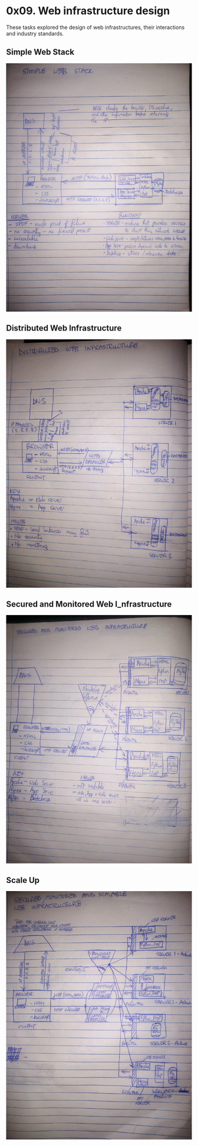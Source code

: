 # 0x09. Web infrastructure design
These tasks explored the design of web infrastructures, their interactions and industry standards.

## Simple Web Stack
![Simple Web Stack](https://github.com/Munyorodee/alx-system_engineering-devops/blob/main/0x09-web_infrastructure_design/simple_web_stack.jpg)

## Distributed Web Infrastructure
![distributed web infrastructure](https://github.com/Munyorodee/alx-system_engineering-devops/blob/main/0x09-web_infrastructure_design/distributed_web_infrastructure.jpg)

## Secured and Monitored Web I_nfrastructure
![secured and monitored web infrastructure](https://github.com/Munyorodee/alx-system_engineering-devops/blob/main/0x09-web_infrastructure_design/secured_and_monitored_web_infrastructure.jpg)

## Scale Up
![scale up](https://github.com/Munyorodee/alx-system_engineering-devops/blob/main/0x09-web_infrastructure_design/scale_up.jpg)
